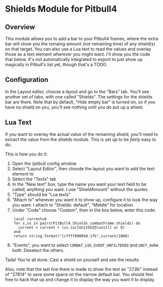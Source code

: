 Shields Module for Pitbull4
===========================

Overview
--------

This module allows you to add a bar to your Pitbull4 frames, where the extra bar will show you the remaing amount (not remaining time) of any shield(s) on that target.  You can also use a Lua text to read the values and overlay those as a text element wherever you might want.  I'll show you the code that below.  It's not automatically integrated to export to just show up magically in Pitbull's list yet, though that's a TODO.

Configuration
-------------
In the Layout editor, choose a layout and go to the "Bars" tab.  You'll see another set of tabs, with one called "Shields".  The settings for the shields bar are there.  Note that by default, "Hide empty bar" is turned on, so if you have no shield on you, you'll see nothing until you do put up a shield.


Lua Text
--------
If you want to overlay the actual value of the remaining shield, you'll need to extract the value from the shields module.  This is set up to be *fairly* easy to do.

This is how you do it:

1. Open the /pitbull config window
2. Select "Layout Editor", then choode the layout you want to add the text element to
3. Select the "Texts" tab
4. In the "New text" box, type the name you want your text field to be called; anything you want.  I use "ShieldAmount" without the quotes
5. "Type" should be "Lua texts"
6. "Attach to" wherever you want it to show up, configure it to look the way you want.  I attach to "Shields: default", "Middle" for location.
7. Under "Code" choose "Custom", then in the box below, enter this code:

<pre><code>    local current=0
    for s,ss in pairs(PitBull4_Shields_combatFrame.shields) do
      current = current + (ss.cur[UnitGUID(unit)] or 0)
    end
    return string.format("|cffff0000%0.1fk",current/1000)</code></pre>

8. "Events", you want to select `COMBAT_LOG_EVENT_UNFILTERED` and `UNIT_AURA` both.  Deselect the others.

Tada!  You're all done.  Cast a shield on yourself and see the results.

Also, note that the last line there is made to show the text as "27.8k" instead of "27814" to save some space on the narrow default bar.  You should feel free to hack that up and change it to display the way you want it to display.
